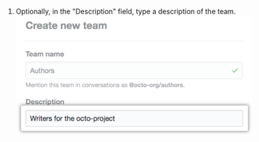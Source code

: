 1. Optionally, in the "Description" field, type a description of the team. ![Team description field](/assets/images/help/teams/org-team-description.png)

